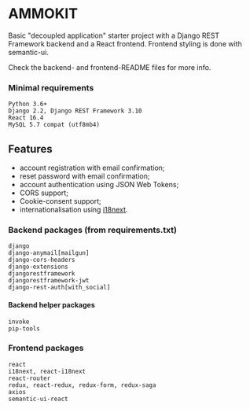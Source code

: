 # AMMOKIT
Basic "decoupled application" starter project with a Django REST Framework backend and a React frontend. 
Frontend styling is done with semantic-ui.

Check the backend- and frontend-README files for more info. 

### Minimal requirements
```
Python 3.6+
Django 2.2, Django REST Framework 3.10
React 16.4
MySQL 5.7 compat (utf8mb4)
```

## Features
- account registration with email confirmation;
- reset password with email confirmation;
- account authentication using JSON Web Tokens;
- CORS support;
- Cookie-consent support;
- internationalisation using [i18next](https://www.i18next.com/).

### Backend packages (from requirements.txt)
```
django
django-anymail[mailgun]
django-cors-headers
django-extensions
djangorestframework 
djangorestframework-jwt
django-rest-auth[with_social]
```

#### Backend helper packages
```
invoke
pip-tools
```

### Frontend packages
```
react
i18next, react-i18next
react-router
redux, react-redux, redux-form, redux-saga
axios
semantic-ui-react
```
